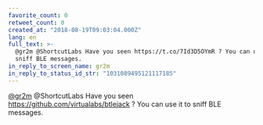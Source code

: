 ```yaml
---
favorite_count: 0
retweet_count: 0
created_at: "2018-08-19T09:03:04.000Z"
lang: en
full_text: >-
  @gr2m @ShortcutLabs Have you seen https://t.co/7Id3D5OYmR ? You can use it to
  sniff BLE messages.
in_reply_to_screen_name: gr2m
in_reply_to_status_id_str: "1031089495121117185"
---
```


[@gr2m](https://twitter.com/gr2m) @ShortcutLabs Have you seen
<https://github.com/virtualabs/btlejack> ? You can use it to sniff BLE messages.
